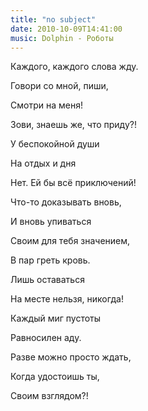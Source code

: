 ```yaml
---
title: "no subject"
date: 2010-10-09T14:41:00
music: Dolphin - Роботы
---
```


Каждого, каждого слова жду.

Говори со мной, пиши,

Смотри на меня!

Зови, знаешь же, что приду?!

У беспокойной души

На отдых и дня



Нет. Ей бы всё приключений!

Что-то доказывать вновь,

И вновь упиваться

Своим для тебя значением,

В пар греть кровь.

Лишь оставаться



На месте нельзя, никогда!

Каждый миг пустоты

Равносилен аду.

Разве можно просто ждать,

Когда удостоишь ты,

Своим взглядом?!

